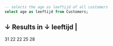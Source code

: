 ```sql
-- selects the age as leeftijd of all customers 
select age as leeftijd from Customers;
```
↓ Results in ↓
leeftijd |
----------
31
22
22
25
28